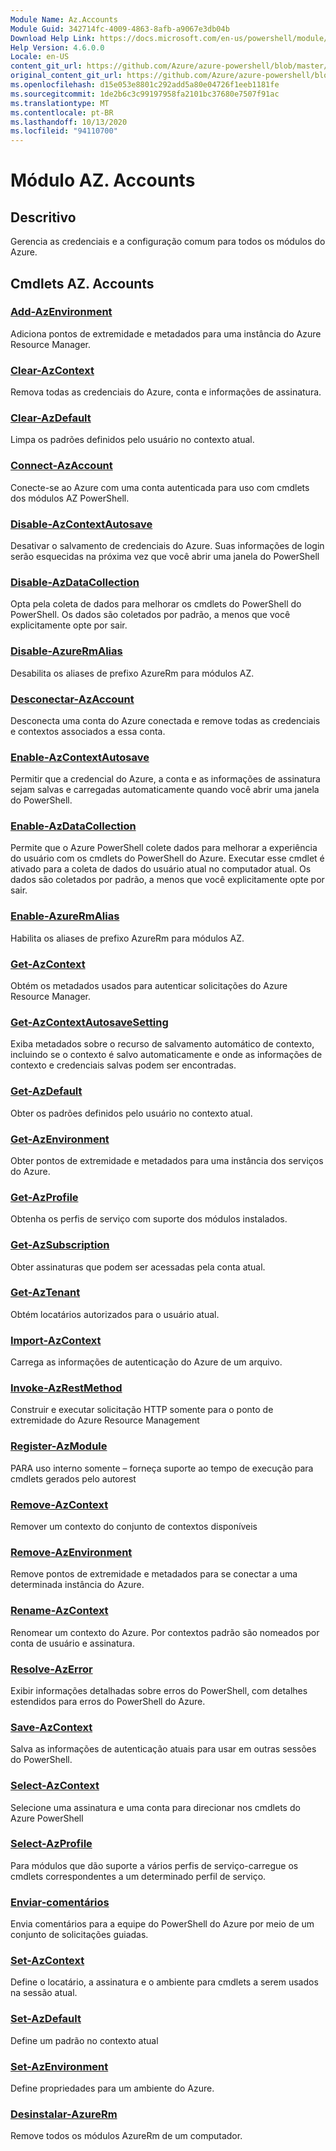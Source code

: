 ```yaml
---
Module Name: Az.Accounts
Module Guid: 342714fc-4009-4863-8afb-a9067e3db04b
Download Help Link: https://docs.microsoft.com/en-us/powershell/module/az.accounts
Help Version: 4.6.0.0
Locale: en-US
content_git_url: https://github.com/Azure/azure-powershell/blob/master/src/Accounts/Accounts/help/Az.Accounts.md
original_content_git_url: https://github.com/Azure/azure-powershell/blob/master/src/Accounts/Accounts/help/Az.Accounts.md
ms.openlocfilehash: d15e053e8801c292add5a80e04726f1eeb1181fe
ms.sourcegitcommit: 1de2b6c3c99197958fa2101bc37680e7507f91ac
ms.translationtype: MT
ms.contentlocale: pt-BR
ms.lasthandoff: 10/13/2020
ms.locfileid: "94110700"
---
```

# Módulo AZ. Accounts
## Descritivo
Gerencia as credenciais e a configuração comum para todos os módulos do Azure.

## Cmdlets AZ. Accounts
### [Add-AzEnvironment](Add-AzEnvironment.md)
Adiciona pontos de extremidade e metadados para uma instância do Azure Resource Manager.

### [Clear-AzContext](Clear-AzContext.md)
Remova todas as credenciais do Azure, conta e informações de assinatura.

### [Clear-AzDefault](Clear-AzDefault.md)
Limpa os padrões definidos pelo usuário no contexto atual.

### [Connect-AzAccount](Connect-AzAccount.md)
Conecte-se ao Azure com uma conta autenticada para uso com cmdlets dos módulos AZ PowerShell.

### [Disable-AzContextAutosave](Disable-AzContextAutosave.md)
Desativar o salvamento de credenciais do Azure.  Suas informações de login serão esquecidas na próxima vez que você abrir uma janela do PowerShell

### [Disable-AzDataCollection](Disable-AzDataCollection.md)
Opta pela coleta de dados para melhorar os cmdlets do PowerShell do PowerShell. Os dados são coletados por padrão, a menos que você explicitamente opte por sair.

### [Disable-AzureRmAlias](Disable-AzureRmAlias.md)
Desabilita os aliases de prefixo AzureRm para módulos AZ.

### [Desconectar-AzAccount](Disconnect-AzAccount.md)
Desconecta uma conta do Azure conectada e remove todas as credenciais e contextos associados a essa conta.

### [Enable-AzContextAutosave](Enable-AzContextAutosave.md)
Permitir que a credencial do Azure, a conta e as informações de assinatura sejam salvas e carregadas automaticamente quando você abrir uma janela do PowerShell. 

### [Enable-AzDataCollection](Enable-AzDataCollection.md)
Permite que o Azure PowerShell colete dados para melhorar a experiência do usuário com os cmdlets do PowerShell do Azure. Executar esse cmdlet é ativado para a coleta de dados do usuário atual no computador atual. Os dados são coletados por padrão, a menos que você explicitamente opte por sair.

### [Enable-AzureRmAlias](Enable-AzureRmAlias.md)
Habilita os aliases de prefixo AzureRm para módulos AZ.

### [Get-AzContext](Get-AzContext.md)
Obtém os metadados usados para autenticar solicitações do Azure Resource Manager.

### [Get-AzContextAutosaveSetting](Get-AzContextAutosaveSetting.md)
Exiba metadados sobre o recurso de salvamento automático de contexto, incluindo se o contexto é salvo automaticamente e onde as informações de contexto e credenciais salvas podem ser encontradas.

### [Get-AzDefault](Get-AzDefault.md)
Obter os padrões definidos pelo usuário no contexto atual.

### [Get-AzEnvironment](Get-AzEnvironment.md)
Obter pontos de extremidade e metadados para uma instância dos serviços do Azure.

### [Get-AzProfile](Get-AzProfile.md)
Obtenha os perfis de serviço com suporte dos módulos instalados.

### [Get-AzSubscription](Get-AzSubscription.md)
Obter assinaturas que podem ser acessadas pela conta atual.

### [Get-AzTenant](Get-AzTenant.md)
Obtém locatários autorizados para o usuário atual.

### [Import-AzContext](Import-AzContext.md)
Carrega as informações de autenticação do Azure de um arquivo.

### [Invoke-AzRestMethod](Invoke-AzRestMethod.md)
Construir e executar solicitação HTTP somente para o ponto de extremidade do Azure Resource Management

### [Register-AzModule](Register-AzModule.md)
PARA uso interno somente – forneça suporte ao tempo de execução para cmdlets gerados pelo autorest

### [Remove-AzContext](Remove-AzContext.md)
Remover um contexto do conjunto de contextos disponíveis

### [Remove-AzEnvironment](Remove-AzEnvironment.md)
Remove pontos de extremidade e metadados para se conectar a uma determinada instância do Azure.

### [Rename-AzContext](Rename-AzContext.md)
Renomear um contexto do Azure.  Por contextos padrão são nomeados por conta de usuário e assinatura.

### [Resolve-AzError](Resolve-AzError.md)
Exibir informações detalhadas sobre erros do PowerShell, com detalhes estendidos para erros do PowerShell do Azure.

### [Save-AzContext](Save-AzContext.md)
Salva as informações de autenticação atuais para usar em outras sessões do PowerShell.

### [Select-AzContext](Select-AzContext.md)
Selecione uma assinatura e uma conta para direcionar nos cmdlets do Azure PowerShell

### [Select-AzProfile](Select-AzProfile.md)
Para módulos que dão suporte a vários perfis de serviço-carregue os cmdlets correspondentes a um determinado perfil de serviço.

### [Enviar-comentários](Send-Feedback.md)
Envia comentários para a equipe do PowerShell do Azure por meio de um conjunto de solicitações guiadas.

### [Set-AzContext](Set-AzContext.md)
Define o locatário, a assinatura e o ambiente para cmdlets a serem usados na sessão atual.

### [Set-AzDefault](Set-AzDefault.md)
Define um padrão no contexto atual

### [Set-AzEnvironment](Set-AzEnvironment.md)
Define propriedades para um ambiente do Azure.

### [Desinstalar-AzureRm](Uninstall-AzureRm.md)
Remove todos os módulos AzureRm de um computador.

